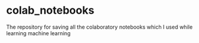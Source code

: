 # colab_notebooks
The repository for saving all the colaboratory notebooks which I used while learning machine learning
